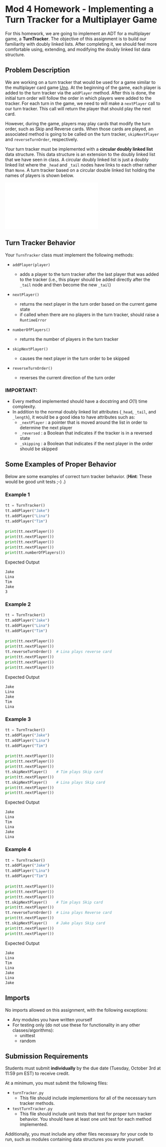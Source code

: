 # Mod 4 Homework - Implementing a Turn Tracker for a Multiplayer Game

For this homework, we are going to implement an ADT for a multiplayer game, a **TurnTracker**.
The objective of this assignment is to build our familiarity with doubly linked lists.
After completing it, we should feel more comfortable using, extending, and modifying the doubly linked list data structure.

## Problem Description

We are working on a turn tracker that would be used for a game similar to the multiplayer card game [Uno](https://en.wikipedia.org/wiki/Uno_(card_game)). At the beginning of the game, each player is added to the turn tracker via the `addPlayer` method. After this is done, the initial turn order will follow the order in which players were added to the tracker. For each turn in the game, we need to will make a `nextPlayer` call to our turn tracker. This call will return the player that should play the next card. 

However, during the game, players may play cards that modify the turn order, such as Skip and Reverse cards. When those cards are played, an associated method is going to be called on the turn tracker, `skipNextPlayer` and `reverseTurnOrder`, respectively.

Your turn tracker must be implemented with a **circular doubly linked list** data structure. This data structure is an extension to the doubly linked list that we have seen in class. A circular doubly linked list is just a doubly linked list where the `_head` and `_tail` nodes have links to each other rather than `None`. A turn tracker based on a circular double linked list holding the names of players is shown below.

![Turn Tracker Example](./exampleTurnTracker.pdf)

## Turn Tracker Behavior

Your `TurnTracker` class must implement the following methods:

* `addPlayer(player)` 
    * adds a player to the turn tracker after the last player that was added to the tracker (i.e., this player should be added directly after the `_tail` node and then become the new `_tail`)
    
* `nextPlayer()` 
    * returns the next player in the turn order based on the current game state
    * if called when there are no players in the turn tracker, should raise a `RuntimeError`
    
* `numberOfPlayers()` 
    * returns the number of players in the turn tracker
    
* `skipNextPlayer()` 
    * causes the next player in the turn order to be skipped
    
* `reverseTurnOrder()` 
    * reverses the current direction of the turn order 
    
### **IMPORTANT**: 

* Every method implemented should have a docstring and $O(1)$ time complexity.
* In addition to the normal doubly linked list attributes (`_head`, `_tail`, and `_length`), it would be a good idea to have attributes such as:
    * `_nextPlayer` : a pointer that is moved around the list in order to determine the next player
    * `_reversed` : a Boolean that indicates if the tracker is in a reversed state
    * `_skipping` : a Boolean that indicates if the next player in the order should be skipped
    
    
## Some Examples of Proper Behavior

Below are some examples of correct turn tracker behavior. (**Hint**: These would be good unit tests ;-) .)

### Example 1 

```python
tt = TurnTracker()
tt.addPlayer("Jake")
tt.addPlayer("Lina")
tt.addPlayer("Tim")

print(tt.nextPlayer())
print(tt.nextPlayer())
print(tt.nextPlayer())
print(tt.nextPlayer())
print(tt.numberOfPlayers())
```
Expected Output

```
Jake
Lina
Tim
Jake
3
```

### Example 2

```python
tt = TurnTracker()
tt.addPlayer("Jake")
tt.addPlayer("Lina")
tt.addPlayer("Tim")

print(tt.nextPlayer())
print(tt.nextPlayer())
tt.reverseTurnOrder()  # Lina plays reverse card
print(tt.nextPlayer())
print(tt.nextPlayer())
print(tt.nextPlayer())
```

Expected Output

```
Jake
Lina
Jake
Tim
Lina
```

### Example 3

```python
tt = TurnTracker()
tt.addPlayer("Jake")
tt.addPlayer("Lina")
tt.addPlayer("Tim")

print(tt.nextPlayer())
print(tt.nextPlayer())
print(tt.nextPlayer())
tt.skipNextPlayer()    # Tim plays Skip card
print(tt.nextPlayer())
tt.skipNextPlayer()    # Lina plays Skip card
print(tt.nextPlayer())
print(tt.nextPlayer())
```

Expected Output

```
Jake
Lina
Tim
Lina
Jake
Lina
```

### Example 4

```python
tt = TurnTracker()
tt.addPlayer("Jake")
tt.addPlayer("Lina")
tt.addPlayer("Tim")

print(tt.nextPlayer())
print(tt.nextPlayer())
print(tt.nextPlayer())
tt.skipNextPlayer()    # Tim plays Skip card 
print(tt.nextPlayer())
tt.reverseTurnOrder()  # Lina plays Reverse card
print(tt.nextPlayer())
tt.skipNextPlayer()    # Jake plays Skip card
print(tt.nextPlayer())
print(tt.nextPlayer())

```

Expected Output

```
Jake
Lina
Tim
Lina
Jake
Lina
Jake
```

## Imports

No imports allowed on this assignment, with the following exceptions:

* Any modules you have written yourself 
* For testing only (do not use these for functionality in any other classes/algorithms):
    * unittest
    * random


## Submission Requirements

Students must submit **individually** by the due date (Tuesday, October 3rd at 11:59 pm EST) to receive credit.

At a minimum, you must submit the following files:
   
* `turnTracker.py`
    * This file should include implementions for all of the necessary turn tracker methods.
* `testTurnTracker.py`
    * This file should include unit tests that test for proper turn tracker behavior. You should have at least one unit test for each method implemented.
    
Additionally, you must include any other files necessary for your code to run, such as modules containing data structures you wrote yourself.




